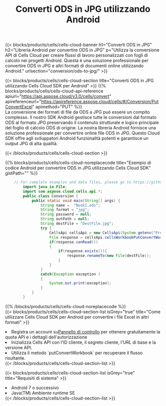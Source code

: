 ﻿---
title:  Converti ODS in JPG utilizzando Android
description: Utilizzando Aspose.Cells Cloud SDK per Android per convertire un file in formato ODS in un file in formato JPG.
kwords: Excel, Convert ODS to JPG, REST, Android
howto: How to convert ODS to JPG using Aspose.Cells Cloud Android library.
---
{{< blocks/products/cells/cells-cloud-banner h1="Converti ODS in JPG" h2="Libreria Android per convertire ODS in JPG" p="Utilizza la conversione API di Cells Cloud per creare flussi di lavoro personalizzati con fogli di calcolo nei progetti Android. Questa è una soluzione professionale per convertire ODS in JPG e altri formati di documenti online utilizzando Android." urlsection="conversion/ods-to-jpg/" >}}

{{< blocks/products/cells/cells-cloud-section title="Converti ODS in JPG utilizzando Cells Cloud SDK per Android" >}}
{{% blocks/products/cells/cells-cloud-api-reference apiurl="https://api.aspose.cloud/v3.0/cells/convert" apireferenceurl="https://apireference.aspose.cloud/cells/#/Conversion/PutConvertExcel" apimethod="PUT" %}}
<br/>
La conversione dei formati di file da ODS a JPG può essere un compito complesso. Il nostro SDK Android gestisce tutte le conversioni dal formato ODS al formato JPG preservando il contenuto strutturale e logico principale del foglio di calcolo ODS di origine. La nostra libreria Android fornisce una soluzione professionale per convertire online file ODS in JPG. Questo Cloud SDK offre agli sviluppatori Android funzionalità potenti e garantisce un output JPG di alta qualità.

{{< /blocks/products/cells/cells-cloud-section >}}

{{% blocks/products/cells/cells-cloud-noreplacecode title="Esempio di codice Android per convertire ODS in JPG utilizzando Cells Cloud SDK" gistPath="" %}}
 
```java
    // For complete examples and data files, please go to https://github.com/aspose-cells-cloud/aspose-cells-cloud-android/
        import java.io.File;
        import com.aspose.cloud.cells.api.*;
        public class Conversion {
            public static void main(String[] args) {
                String name =  "Book1.ods";
                String format = "jpg";
                String password = null;
                String outPath = null;
                String destFile = "DestFile.jpg";
                try {
                    CellsApi cellsApi = new CellsApi(System.getenv("ProductClientId"), System.getenv("ProductClientSecret"));
                    File response = cellsApi.cellsWorkbookPutConvertWorkbook(new File(name), format, password, outPath, null,null);            
                    if(response.canRead())
                    {
                        if(response.exists()){
                            response.renameTo(new File(destFile));
                        }                
                    }
                }
                catch(Exception exception )
                {
                    System.out.print(exception);
                }
            }
        }
```
 
{{% /blocks/products/cells/cells-cloud-noreplacecode %}}
<br/>
{{< blocks/products/cells/cells-cloud-section-list isGrey="true" title="Come utilizzare Cells Cloud SDK per Android per convertire i file Excel in altri formati" >}}
<li> Registra un account su<a href="https://dashboard.aspose.cloud/">Pannello di controllo</a> per ottenere gratuitamente la quota API e i dettagli dell'autorizzazione</li>
<li>Inizializza Cells API con l'ID cliente, il segreto cliente, l'URL di base e la versione API.</li>
<li>Utilizza il metodo `putConvertWorkbook` per recuperare il flusso risultante.</li>
{{< /blocks/products/cells/cells-cloud-section-list >}}

{{< blocks/products/cells/cells-cloud-section-list isGrey="true" title="Requisiti di sistema" >}}
<li>Android 7 o successivo</li>
<li>Java(TM) Ambiente runtime SE</li>
{{< /blocks/products/cells/cells-cloud-section-list >}}
